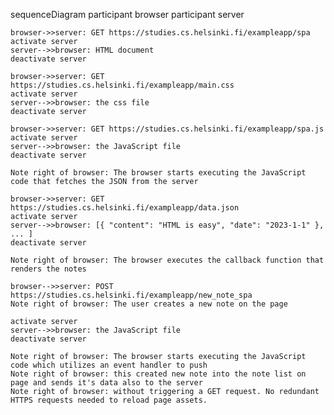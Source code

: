 sequenceDiagram
    participant browser
    participant server

    browser->>server: GET https://studies.cs.helsinki.fi/exampleapp/spa
    activate server
    server-->>browser: HTML document
    deactivate server

    browser->>server: GET https://studies.cs.helsinki.fi/exampleapp/main.css
    activate server
    server-->>browser: the css file
    deactivate server

    browser->>server: GET https://studies.cs.helsinki.fi/exampleapp/spa.js
    activate server
    server-->>browser: the JavaScript file
    deactivate server

    Note right of browser: The browser starts executing the JavaScript code that fetches the JSON from the server

    browser->>server: GET https://studies.cs.helsinki.fi/exampleapp/data.json
    activate server
    server-->>browser: [{ "content": "HTML is easy", "date": "2023-1-1" }, ... ]
    deactivate server

    Note right of browser: The browser executes the callback function that renders the notes

    browser-->>server: POST https://studies.cs.helsinki.fi/exampleapp/new_note_spa
    Note right of browser: The user creates a new note on the page

    activate server
    server-->>browser: the JavaScript file
    deactivate server

    Note right of browser: The browser starts executing the JavaScript code which utilizes an event handler to push
    Note right of browser: this created new note into the note list on page and sends it's data also to the server
    Note right of browser: without triggering a GET request. No redundant HTTPS requests needed to reload page assets.